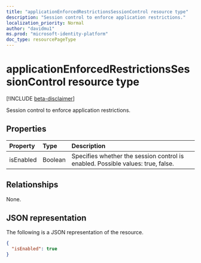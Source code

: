```yaml
---
title: "applicationEnforcedRestrictionsSessionControl resource type"
description: "Session control to enforce application restrictions."
localization_priority: Normal
author: "davidmu1"
ms.prod: "microsoft-identity-platform"
doc_type: resourcePageType
---
```


# applicationEnforcedRestrictionsSessionControl resource type

[!INCLUDE [beta-disclaimer](../../includes/beta-disclaimer.md)]

Session control to enforce application restrictions.

## Properties

| Property     | Type        | Description |
|:-------------|:------------|:------------|
|isEnabled     |Boolean      | Specifies whether the session control is enabled. Possible values: true, false. |

## Relationships

None.

## JSON representation

The following is a JSON representation of the resource.

<!-- {
  "blockType": "resource",
  "optionalProperties": [

  ],
  "@odata.type": "microsoft.graph.applicationEnforcedRestrictionsSessionControl",
  "baseType": "microsoft.graph.conditionalAccessSessionControl"
}-->

```json
{
  "isEnabled": true
}
```

<!-- uuid: 16cd6b66-4b1a-43a1-adaf-3a886856ed98
2019-02-04 14:57:30 UTC -->
<!-- {
  "type": "#page.annotation",
  "description": "applicationEnforcedRestrictionsSessionControl resource",
  "keywords": "",
  "section": "documentation",
  "tocPath": ""
}-->
